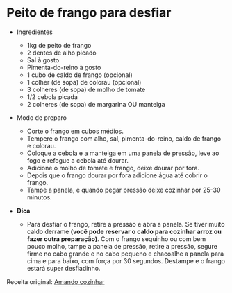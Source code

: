 # Peito de frango para desfiar

- Ingredientes
    - 1kg de peito de frango
    - 2 dentes de alho picado
    - Sal à gosto
    - Pimenta-do-reino à gosto
    - 1 cubo de caldo de frango (opcional)
    - 1 colher (de sopa) de colorau (opcional)
    - 3 colheres (de sopa) de molho de tomate
    - 1/2 cebola picada
    - 2 colheres (de sopa) de margarina OU manteiga

- Modo de preparo
    - Corte o frango em cubos médios.
    - Tempere o frango com alho, sal, pimenta-do-reino, caldo de frango e colorau.
    - Coloque a cebola e a manteiga em uma panela de pressão, leve ao fogo e refogue a cebola até dourar.
    - Adicione o molho de tomate e frango, deixe dourar por fora.
    - Depois que o frango dourar por fora adicione água até cobrir o frango.
    - Tampe a panela, e quando pegar pressão deixe cozinhar por 25-30 minutos.

- **Dica**
    - Para desfiar o frango, retire a pressão e abra a panela. Se tiver muito caldo derrame **(você pode reservar o caldo para cozinhar arroz ou fazer outra preparação)**. Com o frango sequinho ou com bem pouco molho, tampe a panela de pressão, retire a pressão, segure firme no cabo grande e no cabo pequeno e chacoalhe a panela para cima e para baixo, com força por 30 segundos. Destampe e o frango estará super desfiadinho.

Receita original: [Amando cozinhar](https://www.amandocozinhar.com/2016/05/como-cozinhar-frango-para-desfiar.html)